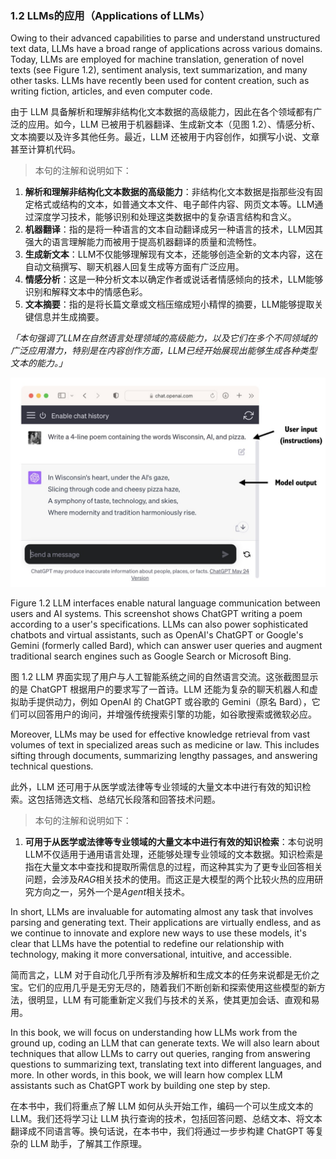 ### 1.2 LLMs的应用（Applications of LLMs）

Owing to their advanced capabilities to parse and understand unstructured text data, LLMs have a broad range of applications across various domains. Today, LLMs are employed for machine translation, generation of novel texts (see Figure 1.2), sentiment analysis, text summarization, and many other tasks. LLMs have recently been used for content creation, such as writing fiction, articles, and even computer code.

由于 LLM 具备解析和理解非结构化文本数据的高级能力，因此在各个领域都有广泛的应用。如今，LLM 已被用于机器翻译、生成新文本（见图 1.2）、情感分析、文本摘要以及许多其他任务。最近，LLM 还被用于内容创作，如撰写小说、文章甚至计算机代码。

> 本句的注解和说明如下：
1. **解析和理解非结构化文本数据的高级能力**：非结构化文本数据是指那些没有固定格式或结构的文本，如普通文本文件、电子邮件内容、网页文本等。LLM通过深度学习技术，能够识别和处理这类数据中的复杂语言结构和含义。
2. **机器翻译**：指的是将一种语言的文本自动翻译成另一种语言的技术，LLM因其强大的语言理解能力而被用于提高机器翻译的质量和流畅性。
3. **生成新文本**：LLM不仅能够理解现有文本，还能够创造全新的文本内容，这在自动文稿撰写、聊天机器人回复生成等方面有广泛应用。
4. **情感分析**：这是一种分析文本以确定作者或说话者情感倾向的技术，LLM能够识别和解释文本中的情感色彩。
5. **文本摘要**：指的是将长篇文章或文档压缩成短小精悍的摘要，LLM能够提取关键信息并生成摘要。

*「本句强调了LLM在自然语言处理领域的高级能力，以及它们在多个不同领域的广泛应用潜力，特别是在内容创作方面，LLM已经开始展现出能够生成各种类型文本的能力。」*


![](../img/fig-1-2.jpg "LLM 交互式生成界面")

Figure 1.2 LLM interfaces enable natural language communication between users and AI systems. This screenshot shows ChatGPT writing a poem according to a user's specifications. LLMs can also power sophisticated chatbots and virtual assistants, such as OpenAI's ChatGPT or Google's Gemini (formerly called Bard), which can answer user queries and augment traditional search engines such as Google Search or Microsoft Bing.

图 1.2 LLM 界面实现了用户与人工智能系统之间的自然语言交流。这张截图显示的是 ChatGPT 根据用户的要求写了一首诗。LLM 还能为复杂的聊天机器人和虚拟助手提供动力，例如 OpenAI 的 ChatGPT 或谷歌的 Gemini（原名 Bard），它们可以回答用户的询问，并增强传统搜索引擎的功能，如谷歌搜索或微软必应。


Moreover, LLMs may be used for effective knowledge retrieval from vast volumes of text in specialized areas such as medicine or law. This includes sifting through documents, summarizing lengthy passages, and answering technical questions.

此外，LLM 还可用于从医学或法律等专业领域的大量文本中进行有效的知识检索。这包括筛选文档、总结冗长段落和回答技术问题。

> 本句的注解和说明如下：
1. **可用于从医学或法律等专业领域的大量文本中进行有效的知识检索**：本句说明LLM不仅适用于通用语言处理，还能够处理专业领域的文本数据。知识检索是指在大量文本中查找和提取所需信息的过程，而这种其实为了更专业回答相关问题，会涉及*RAG*相关技术的使用。而这正是大模型的两个比较火热的应用研究方向之一，另外一个是*Agent*相关技术。

In short, LLMs are invaluable for automating almost any task that involves parsing and generating text. Their applications are virtually endless, and as we continue to innovate and explore new ways to use these models, it's clear that LLMs have the potential to redefine our relationship with technology, making it more conversational, intuitive, and accessible.

简而言之，LLM 对于自动化几乎所有涉及解析和生成文本的任务来说都是无价之宝。它们的应用几乎是无穷无尽的，随着我们不断创新和探索使用这些模型的新方法，很明显，LLM 有可能重新定义我们与技术的关系，使其更加会话、直观和易用。


In this book, we will focus on understanding how LLMs work from the ground up, coding an LLM that can generate texts. We will also learn about techniques that allow LLMs to carry out queries, ranging from answering questions to summarizing text, translating text into different languages, and more. In other words, in this book, we will learn how complex LLM assistants such as ChatGPT work by building one step by step.

在本书中，我们将重点了解 LLM 如何从头开始工作，编码一个可以生成文本的 LLM。我们还将学习让 LLM 执行查询的技术，包括回答问题、总结文本、将文本翻译成不同语言等。换句话说，在本书中，我们将通过一步步构建 ChatGPT 等复杂的 LLM 助手，了解其工作原理。
